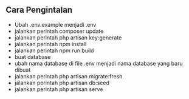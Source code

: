 
## Cara Pengintalan

- Ubah .env.example menjadi .env
- jalankan perintah composer update
- jalankan perintah php artisan key:generate
- jalankan perintah npm install
- jalankan perintah npm run build
- buat database
- ubah nama database di file .env menjadi nama database yang baru dibuat
- jalankan perintah php artisan migrate:fresh
- jalankan perintah php artisan db:seed
- jalankan perintah php artisan serve